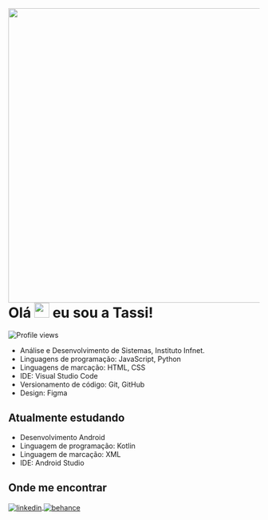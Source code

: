 <img align="right" height="590em" src="https://raw.githubusercontent.com/gist/tassianabenamor/aae76742c1bf092ebe0b9bd6af2f58f8/raw/0826976e8c2733ddc44a59a6c5ade4fb335d0d5c/githubcard.svg"/>
<h1 align="left">Olá <img src="https://raw.githubusercontent.com/kaueMarques/kaueMarques/master/hi.gif" height="30px"> eu sou a Tassi!</h1>
<p align="left"> <img src="https://komarev.com/ghpvc/?username=tassianabenamor&color=blueviolet" alt="Profile views" /> </p>

- Análise e Desenvolvimento de Sistemas, Instituto Infnet.
- Linguagens de programação: JavaScript, Python
- Linguagens de marcação: HTML, CSS
- IDE: Visual Studio Code
- Versionamento de código: Git, GitHub
- Design: Figma

## Atualmente estudando
- Desenvolvimento Android
- Linguagem de programação: Kotlin
- Linguagem de marcação: XML
- IDE: Android Studio

## Onde me encontrar
<p align="left">
  <a href="https://www.linkedin.com/in/tassiana-benamor/" target="_blank">
    <img align="center" src="https://img.shields.io/badge/-LinkedIn-05122A?style=flat&logo=linkedin&color=blueviolet" alt="linkedin"/>
  </a>
  <a href="https://www.behance.net/tassianabenamor" target="_blank">
    <img align="center" src="https://img.shields.io/badge/-Behance-05122A?style=flat&logo=behance&color=blueviolet" alt="behance"/>
  </a>
</p>
